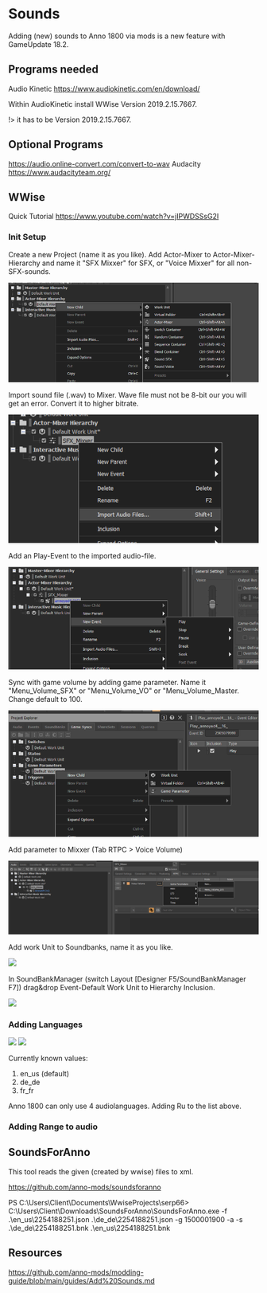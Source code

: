 # Sounds

Adding (new) sounds to Anno 1800 via mods is a new feature with GameUpdate 18.2.

## Programs needed

Audio Kinetic https://www.audiokinetic.com/en/download/

Within AudioKinetic install WWise Version 2019.2.15.7667.

!> it has to be Version 2019.2.15.7667.

## Optional Programs

https://audio.online-convert.com/convert-to-wav
Audacity https://www.audacityteam.org/

## WWise

Quick Tutorial https://www.youtube.com/watch?v=jIPWDSSsG2I

### Init Setup

Create a new Project (name it as you like).
Add Actor-Mixer to Actor-Mixer-Hierarchy and name it "SFX Mixxer" for SFX, or "Voice Mixxer" for all non-SFX-sounds.

<img  src="./img/ActorMixer.png">

Import sound file (.wav) to Mixer. Wave file must not be 8-bit our you will get an error. Convert it to higher bitrate.

<img  src="./img/import.png">

Add an Play-Event to the imported audio-file.

<img  src="./img/playevent.png">

Sync with game volume by adding game parameter. Name it "Menu_Volume_SFX" or "Menu_Volume_VO" or "Menu_Volume_Master. Change default to 100.

<img  src="./img/gameparameter.png">

Add parameter to Mixxer (Tab RTPC > Voice Volume)

<img  src="./img/rtpc.png">

Add work Unit to Soundbanks, name it as you like.

<img  src="./img/soundbankworker.png">

In SoundBankManager (switch Layout [Designer F5/SoundBankManager F7]) drag&drop Event-Default Work Unit to Hierarchy Inclusion.

<img  src="./img/hierarchy.png">

### Adding Languages

<img  src="./img/language.png">

<img  src="./img/language_2.png">

Currently known values:

1. en_us (default)
2. de_de
3. fr_fr

Anno 1800 can only use 4 audiolanguages. Adding Ru to the list above.

### Adding Range to audio

## SoundsForAnno

This tool reads the given (created by wwise) files to xml.

https://github.com/anno-mods/soundsforanno

PS C:\Users\Client\Documents\WwiseProjects\serp66> C:\Users\Client\Downloads\SoundsForAnno\SoundsForAnno.exe -f .\en_us\2254188251.json .\de_de\2254188251.json -g 1500001900 -a -s .\de_de\2254188251.bnk .\en_us\2254188251.bnk

## Resources

https://github.com/anno-mods/modding-guide/blob/main/guides/Add%20Sounds.md